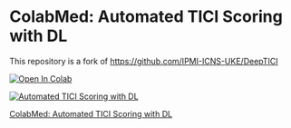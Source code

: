# ColabMed: Automated TICI Scoring with DL
This repository  is a fork of <https://github.com/IPMI-ICNS-UKE/DeepTICI>

<a href="https://colab.research.google.com/github/Achillesy/Thrombolysis_DeepTICI/blob/main/predict.ipynb" target="_blank"><img src="https://colab.research.google.com/assets/colab-badge.svg" alt="Open In Colab"/></a>

[![Automated TICI Scoring with DL](https://img.youtube.com/vi/-zSk1btvAgQ/0.jpg)](https://www.youtube.com/watch?v=-zSk1btvAgQ)

[ColabMed: Automated TICI Scoring with DL](https://www.bilibili.com/video/BV1rN4y1i7Bz/?share_source=copy_web&vd_source=5138dceee18f4d89a99e113d6ab7c61e)
